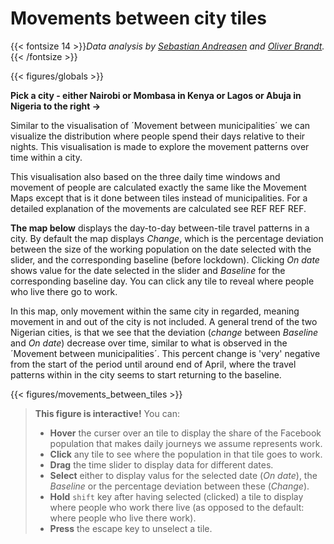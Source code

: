 # **Movements between city tiles**
{{< fontsize 14 >}}*Data analysis by [Sebastian Andreasen](mailto:s153522@dtu.dk) and [Oliver Brandt](mailto:ob95@me.com).*{{< /fontsize >}}

{{< figures/globals >}}

**Pick a city - either Nairobi or Mombasa in Kenya or Lagos or Abuja in Nigeria to the right &#8594;**
<!-- {{< vspace 20 >}} -->

Similar to the visualisation of ´Movement between municipalities´ we can visualize the distribution where people spend their days relative to their nights. This visualisation is made to explore the movement patterns over time within a city. 

This visualisation also based on the three daily time windows and movement of people are calculated exactly the same like the Movement Maps except that is it done between tiles instead of municipalities. For a detailed explanation of the movements are calculated see REF REF REF.

**The map below** displays the day-to-day between-tile travel patterns in a city. By default the map displays *Change*, which is the percentage deviation between the size of the working population on the date selected with the slider, and the corresponding baseline (before lockdown). Clicking *On date* shows value for the date selected in the slider and *Baseline* for the corresponding baseline day. You can click any tile to reveal where people who live there go to work.

In this map, only movement within the same city in regarded, meaning movement in and out of the city is not included. A general trend of the two Nigerian cities, is that we see that the deviation (*change* between *Baseline* and *On date*) decrease over time, similar to what is observed in the ´Movement between municipalities´. This percent change is 'very' negative from the start of the period until around end of April, where the travel patterns within in the city seems to start returning to the baseline.

{{< figures/movements_between_tiles >}}

> **This figure is interactive!** You can:
> * **Hover** the curser over an tile to display the share of the Facebook population that makes daily journeys we assume represents work.
> * **Click** any tile to see where the population in that tile goes to work.
> * **Drag** the time slider to display data for different dates.
> * **Select** either to display valus for the selected date (*On date*), the *Baseline* or the percentage deviation between these (*Change*).
> * **Hold** `shift` key after having selected (clicked) a tile to display where people who work there live (as opposed to the default: where people who live there work).
> * **Press** the escape key to unselect a tile.
